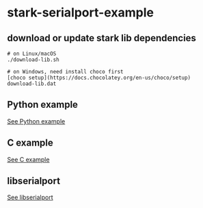 # stark-serialport-example

## download or update stark lib dependencies

```shell
# on Linux/macOS
./download-lib.sh

# on Windows, need install choco first
[choco setup](https://docs.chocolatey.org/en-us/choco/setup)
download-lib.dat
```

## Python example

[See Python example](https://github.com/BrainCoTech/stark-serialport-example/blob/main/python/README.md)

## C example

[See C example](https://github.com/BrainCoTech/stark-serialport-example/blob/main/README-C.md)

## libserialport

[See libserialport](https://github.com/sigrokproject/libserialport)
